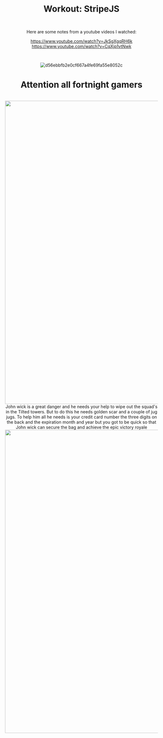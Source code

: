 <div align="center">
  
# Workout: StripeJS

<br>

Here are some notes from a youtube videos I watched:

https://www.youtube.com/watch?v=JkSgXgqRH6k
<br>
https://www.youtube.com/watch?v=CqXjp1vtNwk

<br>

![d56ebbfb2e0cf667a4fe69fa55e8052c](https://user-images.githubusercontent.com/55017307/90395460-e3367500-e094-11ea-91db-c2508f300969.png)

# Attention all **fortnight** gamers

<br>
<img src="https://user-images.githubusercontent.com/55017307/90639646-3d6b3d80-e22f-11ea-8f40-2499b78d3326.gif" width="1000"/>

<br>
John wick is a great danger and he needs your help to wipe out the squad's in the Tilted towers.
But to do this he needs golden scar and a couple of jug jugs.
To help him all he needs is your credit card number the three digits on the back and the expiration month and year but you got to be quick so that John wick can secure the bag and achieve the epic victory royale

<br>

<img src="https://user-images.githubusercontent.com/55017307/90640364-2bd66580-e230-11ea-92fa-817ecad7eb35.gif" width="1000"/>
<br>

<div>
